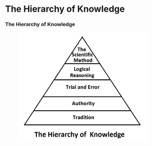 # The Hierarchy of Knowledge

### The Hierarchy of Knowledge&#x20;

<figure><img src="../../../.gitbook/assets/image (7).png" alt=""><figcaption></figcaption></figure>
